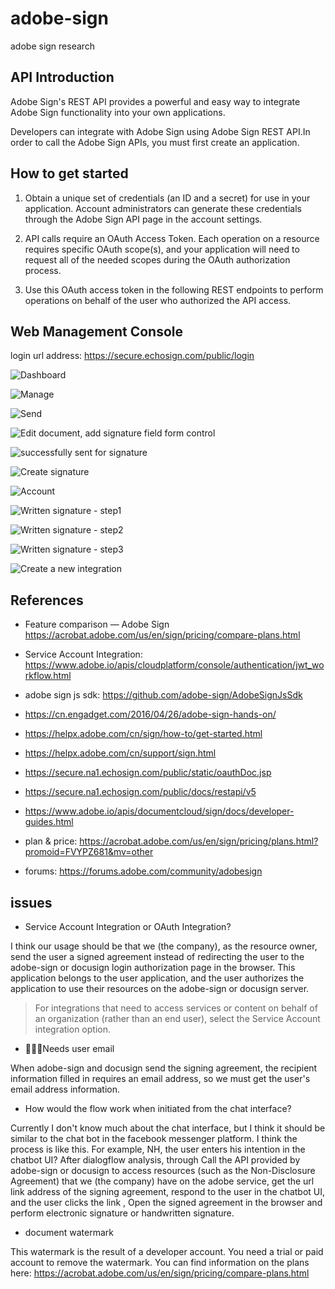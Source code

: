 # adobe-sign

adobe sign research

## API Introduction

Adobe Sign's REST API provides a powerful and easy way to integrate Adobe Sign functionality into your own applications.

Developers can integrate with Adobe Sign using Adobe Sign REST API.In order to call the Adobe Sign APIs, you must first create an application.

## How to get started

1.  Obtain a unique set of credentials (an ID and a secret) for use in your application. Account administrators can generate these credentials through the Adobe Sign API page in the account settings.

2.  API calls require an OAuth Access Token. Each operation on a resource requires specific OAuth scope(s), and your application will need to request all of the needed scopes during the OAuth authorization process.

3.  Use this OAuth access token in the following REST endpoints to perform operations on behalf of the user who authorized the API access.

## Web Management Console

login url address: https://secure.echosign.com/public/login

![Dashboard](https://ws3.sinaimg.cn/large/006tKfTcgy1fqy1q28nxzj31kw0vq44g.jpg)

![Manage](https://ws1.sinaimg.cn/large/006tKfTcgy1fqy1qttlugj31kw0ymwjm.jpg)

![Send](https://ws2.sinaimg.cn/large/006tKfTcgy1fqy1sn22rvj31kw10a416.jpg)

![Edit document, add signature field form control](https://ws4.sinaimg.cn/large/006tKfTcgy1fqy1uugap0j31kw0vqq80.jpg)

![successfully sent for signature](https://ws2.sinaimg.cn/large/006tKfTcgy1fqy1w8y58uj31kw0vqae3.jpg)

![Create signature](https://ws4.sinaimg.cn/large/006tNc79gy1fqq8xhrqq1j31kw0vqq4i.jpg)

![Account](https://ws1.sinaimg.cn/large/006tNc79gy1fqq8ykwdgvj31kw0vqads.jpg)

![Written signature - step1](https://ws2.sinaimg.cn/large/006tKfTcgy1fqy1yhsnv9j31kw0vqn16.jpg)

![Written signature - step2](https://ws2.sinaimg.cn/large/006tKfTcgy1fqy20jf7hdj31kw0vq0ux.jpg)

![Written signature - step3](https://ws2.sinaimg.cn/large/006tKfTcgy1fqy1zwxh4xj31kw0tzq57.jpg)

![Create a new integration](https://ws3.sinaimg.cn/large/006tNc79gy1fqrb66yttyj31kw1ghq68.jpg)

## References

* Feature comparison — Adobe Sign https://acrobat.adobe.com/us/en/sign/pricing/compare-plans.html

* Service Account Integration: https://www.adobe.io/apis/cloudplatform/console/authentication/jwt_workflow.html

* adobe sign js sdk: https://github.com/adobe-sign/AdobeSignJsSdk

* https://cn.engadget.com/2016/04/26/adobe-sign-hands-on/

* https://helpx.adobe.com/cn/sign/how-to/get-started.html

* https://helpx.adobe.com/cn/support/sign.html

* https://secure.na1.echosign.com/public/static/oauthDoc.jsp

* https://secure.na1.echosign.com/public/docs/restapi/v5

* https://www.adobe.io/apis/documentcloud/sign/docs/developer-guides.html

* plan & price: https://acrobat.adobe.com/us/en/sign/pricing/plans.html?promoid=FVYPZ681&mv=other

* forums: https://forums.adobe.com/community/adobesign

## issues

* Service Account Integration or OAuth Integration?

I think our usage should be that we (the company), as the resource owner, send the user a signed agreement instead of redirecting the user to the adobe-sign or docusign login authorization page in the browser. This application belongs to the user application, and the user authorizes the application to use their resources on the adobe-sign or docusign server.

> For integrations that need to access services or content on behalf of an organization (rather than an end user), select the Service Account integration option.

* Needs user email

When adobe-sign and docusign send the signing agreement, the recipient information filled in requires an email address, so we must get the user's email address information.

* How would the flow work when initiated from the chat interface?

Currently I don't know much about the chat interface, but I think it should be similar to the chat bot in the facebook messenger platform. I think the process is like this. For example, NH, the user enters his intention in the chatbot UI? After dialogflow analysis, through Call the API provided by adobe-sign or docusign to access resources (such as the Non-Disclosure Agreement) that we (the company) have on the adobe service, get the url link address of the signing agreement, respond to the user in the chatbot UI, and the user clicks the link , Open the signed agreement in the browser and perform electronic signature or handwritten signature.

* document watermark

This watermark is the result of a developer account. You need a trial or paid account to remove the watermark. You can find information on the plans here: https://acrobat.adobe.com/us/en/sign/pricing/compare-plans.html
